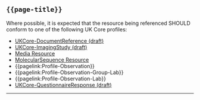 ## <code>{{page-title}}</code>

Where possible, it is expected that the resource being referenced SHOULD conform to one of the following UK Core profiles:

- [UKCore-DocumentReference (draft)](https://simplifier.net/guide/UKCoreImplementationGuideAssetsinDevelopment/Home/ProfilesandExtensions/Profile-UKCore-DocumentReference)
- [UKCore-ImagingStudy (draft)](https://simplifier.net/guide/UKCoreImplementationGuideAssetsinDevelopment/Home/ProfilesandExtensions/Profile-UKCore-ImagingStudy)
- [Media Resource](https://hl7.org/fhir/R4/media.html)
- [MolecularSequence Resource](https://hl7.org/fhir/R4/molecularsequence.html)
- {{pagelink:Profile-Observation}}
- {{pagelink:Profile-Observation-Group-Lab}}
- {{pagelink:Profile-Observation-Lab}}
- [UKCore-QuestionnaireResponse (draft)](https://simplifier.net/guide/UKCoreImplementationGuideAssetsinDevelopment/Home/ProfilesandExtensions/Profile-UKCore-QuestionnaireResponse)

---
